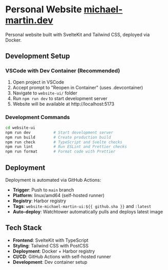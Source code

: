 # Personal Website [michael-martin.dev](https://michael-martin.dev)

Personal website built with SvelteKit and Tailwind CSS, deployed via Docker.

## Development Setup

### VSCode with Dev Container (Recommended)
1. Open project in VSCode
2. Accept prompt to "Reopen in Container" (uses .devcontainer)
3. Navigate to `website-ui/` folder
4. Run `npm run dev` to start development server
5. Website will be available at http://localhost:5173

### Development Commands
```bash
cd website-ui
npm run dev          # Start development server
npm run build        # Create production build
npm run check        # TypeScript and Svelte checks
npm run lint         # Run ESLint and Prettier checks
npm run format       # Format code with Prettier
```

## Deployment

Deployment is automated via GitHub Actions:

- **Trigger**: Push to `main` branch
- **Platform**: linux/amd64 (self-hosted runner)
- **Registry**: Harbor registry
- **Tags**: `website-michael-martin-ui:${{ github.sha }}` and `:latest`
- **Auto-deploy**: Watchtower automatically pulls and deploys latest image

## Tech Stack

- **Frontend**: SvelteKit with TypeScript
- **Styling**: Tailwind CSS with PostCSS
- **Deployment**: Docker + Harbor registry
- **CI/CD**: GitHub Actions with self-hosted runner
- **Development**: Dev container setup
